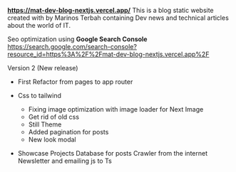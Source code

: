 **https://mat-dev-blog-nextjs.vercel.app/**
This is a blog static website created with by Marinos Terbah containing Dev news and technical articles about the world of IT.

Seo optimization using **Google Search Console**
https://search.google.com/search-console?resource_id=https%3A%2F%2Fmat-dev-blog-nextjs.vercel.app%2F

Version 2 (New release)
- First Refactor from pages to app router 
- Css to tailwind
    - Fixing image optimization with image loader for Next Image 
    - Get rid of old css 
    - Still Theme 
    - Added pagination for posts
    - New look modal

- Showcase Projects 
Database for posts
Crawler from the internet
Newsletter and emailing 
js to Ts